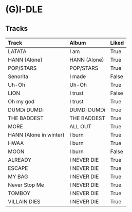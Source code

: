# (G)I-DLE

## Tracks

| Track                  | Album        | Liked   |
|:-----------------------|:-------------|:--------|
| LATATA                 | I am         | True    |
| HANN (Alone)           | HANN (Alone) | True    |
| POP/STARS              | POP/STARS    | True    |
| Senorita               | I made       | False   |
| Uh-Oh                  | Uh-Oh        | True    |
| LION                   | I trust      | False   |
| Oh my god              | I trust      | True    |
| DUMDi DUMDi            | DUMDi DUMDi  | True    |
| THE BADDEST            | THE BADDEST  | True    |
| MORE                   | ALL OUT      | True    |
| HANN (Alone in winter) | I burn       | True    |
| HWAA                   | I burn       | True    |
| MOON                   | I burn       | False   |
| ALREADY                | I NEVER DIE  | True    |
| ESCAPE                 | I NEVER DIE  | True    |
| MY BAG                 | I NEVER DIE  | True    |
| Never Stop Me          | I NEVER DIE  | True    |
| TOMBOY                 | I NEVER DIE  | True    |
| VILLAIN DIES           | I NEVER DIE  | True    |